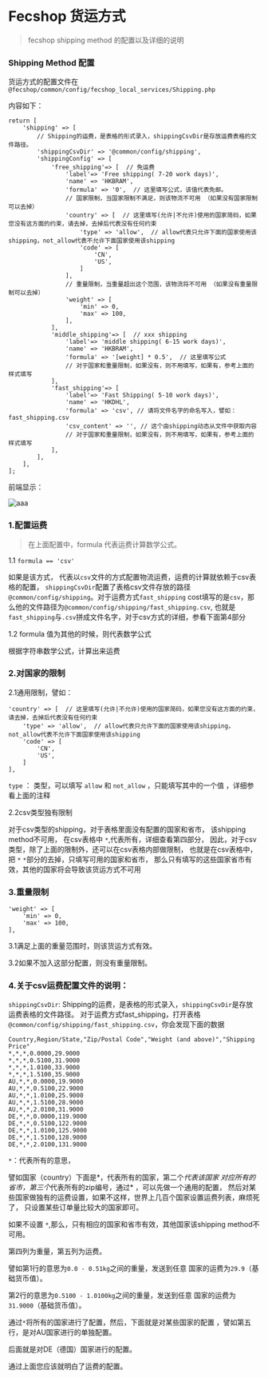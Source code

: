 Fecshop 货运方式
===============

> fecshop shipping method 的配置以及详细的说明


### Shipping Method 配置

货运方式的配置文件在 
`@fecshop/common/config/fecshop_local_services/Shipping.php`

内容如下：

```
return [
    'shipping' => [
        // Shipping的运费，是表格的形式录入，shippingCsvDir是存放运费表格的文件路径。
        'shippingCsvDir' => '@common/config/shipping',
        'shippingConfig' => [
            'free_shipping'=> [  // 免运费
                'label'=> 'Free shipping( 7-20 work days)',
                'name' => 'HKBRAM',
                'formula' => '0',  // 这里填写公式，该值代表免邮。
                // 国家限制，当国家限制不满足，则该物流不可用 （如果没有国家限制可以去掉）
                'country' => [  // 这里填写(允许|不允许)使用的国家简码，如果您没有这方面的约束，请去掉，去掉后代表没有任何约束
                    'type' => 'allow',  // allow代表只允许下面的国家使用该shipping，not_allow代表不允许下面国家使用该shipping
                    'code' => [
                        'CN',
                        'US',
                    ]
                ],
                // 重量限制，当重量超出这个范围，该物流将不可用 （如果没有重量限制可以去掉）
                'weight' => [
                    'min' => 0,
                    'max' => 100,
                ],
            ],
            'middle_shipping'=> [  // xxx shipping
                'label'=> 'middle shipping( 6-15 work days)',
                'name' => 'HKBRAM',
                'formula' => '[weight] * 0.5',  // 这里填写公式
                // 对于国家和重量限制，如果没有，则不用填写，如果有，参考上面的样式填写
            ],
            'fast_shipping'=> [
                'label'=> 'Fast Shipping( 5-10 work days)',
                'name' => 'HKDHL',
                'formula' => 'csv', // 请将文件名字的命名写入，譬如： fast_shipping.csv
                'csv_content' => '', // 这个由shipping动态从文件中获取内容
                // 对于国家和重量限制，如果没有，则不用填写，如果有，参考上面的样式填写
            ],
        ],
    ],
];
```

前端显示：

![aaa](images/a44.jpg)

### 1.配置运费

> 在上面配置中，formula 代表运费计算数学公式。

1.1 `formula == 'csv'`

如果是该方式，
代表以`csv`文件的方式配置物流运费，运费的计算就依赖于csv表格的配置，
`shippingCsvDir`配置了表格csv文件存放的路径`@common/config/shipping`。对于运费方式`fast_shipping`
cost填写的是`csv`，那么他的文件路径为`@common/config/shipping/fast_shipping.csv`,
也就是`fast_shipping`与`.csv`拼成文件名字，对于csv方式的详细，参看下面第4部分

1.2 formula 值为其他的时候，则代表数学公式

根据字符串数学公式，计算出来运费

### 2.对国家的限制

2.1通用限制，譬如：

```
'country' => [  // 这里填写(允许|不允许)使用的国家简码，如果您没有这方面的约束，请去掉，去掉后代表没有任何约束
    'type' => 'allow',  // allow代表只允许下面的国家使用该shipping，not_allow代表不允许下面国家使用该shipping
    'code' => [
        'CN',
        'US',
    ]
],
```

`type` ： 类型，可以填写 `allow` 和 `not_allow` ，只能填写其中的一个值
，详细参看上面的注释

2.2csv类型独有限制

对于csv类型的shipping，对于表格里面没有配置的国家和省市，
该shipping method不可用，
在csv表格中 `*`,代表所有，详细查看第四部分，
因此，对于csv类型，除了上面的限制外，还可以在csv表格内部做限制，
也就是在csv表格中，把 `*` `*`部分的去掉，只填写可用的国家和省市，
那么只有填写的这些国家省市有效，其他的国家将会导致该货运方式不可用


### 3.重量限制

```
'weight' => [
    'min' => 0,
    'max' => 100,
],
```

3.1满足上面的重量范围时，则该货运方式有效。

3.2如果不加入这部分配置，则没有重量限制。



### 4.关于csv运费配置文件的说明：

`shippingCsvDir`: Shipping的运费，是表格的形式录入，`shippingCsvDir`是存放运费表格的文件路径。
对于运费方式fast_shipping，打开表格`@common/config/shipping/fast_shipping.csv`，你会发现下面的数据

```
Country,Region/State,"Zip/Postal Code","Weight (and above)","Shipping Price"
*,*,*,0.0000,29.9000
*,*,*,0.5100,31.9000
*,*,*,1.0100,33.9000
*,*,*,1.5100,35.9000
AU,*,*,0.0000,19.9000
AU,*,*,0.5100,22.9000
AU,*,*,1.0100,25.9000
AU,*,*,1.5100,28.9000
AU,*,*,2.0100,31.9000
DE,*,*,0.0000,119.9000
DE,*,*,0.5100,122.9000
DE,*,*,1.0100,125.9000
DE,*,*,1.5100,128.9000
DE,*,*,2.0100,131.9000
```

`*`：代表所有的意思，

譬如国家（country）下面是*，代表所有的国家，第二个*代表该国家
对应所有的省市，第三个*代表所有的zip编号，通过* ，可以先做一个通用的配置，
然后对某些国家做独有的运费设置，如果不这样，世界上几百个国家设置运费列表，麻烦死了，
只设置某些订单量比较大的国家即可。

如果不设置 `*`,那么，只有相应的国家和省市有效，其他国家该shipping method不可用。

第四列为重量，第五列为运费。

譬如第1行的意思为`0.0 - 0.51kg`之间的重量，发送到任意
国家的运费为`29.9`（基础货币值）。

第2行的意思为`0.5100 - 1.0100kg`之间的重量，发送到任意
国家的运费为`31.9000`（基础货币值）。


通过`*`将所有的国家进行了配置，然后，下面就是对某些国家的配置
，譬如第五行，是对AU国家进行的单独配置。

后面就是对DE（德国）国家进行的配置。

通过上面您应该就明白了运费的配置。


























